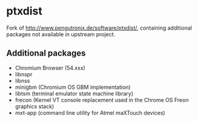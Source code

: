 # ptxdist

Fork of http://www.pengutronix.de/software/ptxdist/, containing additional packages not available in upstream project.


## Additional packages

* Chromium Browser (54.xxx)
* libnspr
* libnss
* minigbm (Chromium OS GBM implementation)
* libtsm (terminal emulator state machine library)
* frecon (Kernel VT console replacement used in the Chrome OS Freon graphics stack)
* mxt-app (command line utility for Atmel maXTouch devices)
